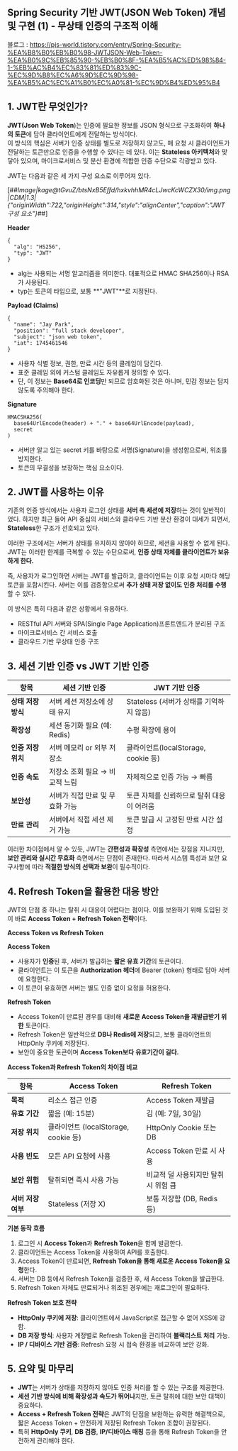## Spring Security 기반 JWT(JSON Web Token) 개념 및 구현 (1) - 무상태 인증의 구조적 이해

블로그 : https://pjs-world.tistory.com/entry/Spring-Security-%EA%B8%B0%EB%B0%98-JWTJSON-Web-Token-%EA%B0%9C%EB%85%90-%EB%B0%8F-%EA%B5%AC%ED%98%84-1-%EB%AC%B4%EC%83%81%ED%83%9C-%EC%9D%B8%EC%A6%9D%EC%9D%98-%EA%B5%AC%EC%A1%B0%EC%A0%81-%EC%9D%B4%ED%95%B4

## 1\. JWT란 무엇인가?

**JWT(Json Web Token**)는 인증에 필요한 정보를 JSON 형식으로 구조화하여 **하나의 토큰**에 담아 클라이언트에게 전달하는 방식이다.  
이 방식의 핵심은 서버가 인증 상태를 별도로 저장하지 않고도, 매 요청 시 클라이언트가 전달하는 토큰만으로 인증을 수행할 수 있다는 데 있다. 이는 **Stateless 아키텍처**와 맞닿아 있으며, 마이크로서비스 및 분산 환경에 적합한 인증 수단으로 각광받고 있다.

JWT는 다음과 같은 세 가지 구성 요소로 이루어져 있다.

[##_Image|kage@tGvuZ/btsNxB5Effd/hxkvhhMR4cLJwcKcWCZX30/img.png|CDM|1.3|{"originWidth":722,"originHeight":314,"style":"alignCenter","caption":"JWT 구성 요소"}_##]

**Header**

```
{
  "alg": "HS256",
  "typ": "JWT"
}
```

-   alg는 사용되는 서명 알고리즘을 의미한다. 대표적으로 HMAC SHA256이나 RSA가 사용된다.
-   typ는 토큰의 타입으로, 보통 **"JWT"**로 지정된다.

**Payload (Claims)**

```
{
  "name": "Jay Park",
  "position": "full stack developer",
  "subject": "json web token",
  "iat": 1745461546
}
```

-   사용자 식별 정보, 권한, 만료 시간 등의 클레임이 담긴다.
-   표준 클레임 외에 커스텀 클레임도 자유롭게 정의할 수 있다.
-   단, 이 정보는 **Base64로 인코딩**만 되므로 암호화된 것은 아니며, 민감 정보는 담지 않도록 주의해야 한다.

**Signature**

```
HMACSHA256(
  base64UrlEncode(header) + "." + base64UrlEncode(payload),
  secret
)
```

-   서버만 알고 있는 secret 키를 바탕으로 서명(Signature)을 생성함으로써, 위조를 방지한다.
-   토큰의 무결성을 보장하는 핵심 요소이다.

## 2\. JWT를 사용하는 이유

기존의 인증 방식에서는 사용자 로그인 상태를 **서버 측 세션에 저장**하는 것이 일반적이었다. 하지만 최근 들어 API 중심의 서비스와 클라우드 기반 분산 환경이 대세가 되면서, **Stateless**한 구조가 선호되고 있다.

이러한 구조에서는 서버가 상태를 유지하지 않아야 하므로, 세션을 사용할 수 없게 된다. JWT는 이러한 한계를 극복할 수 있는 수단으로써, **인증 상태 자체를 클라이언트가 보유하게 한다.**

즉, 사용자가 로그인하면 서버는 JWT를 발급하고, 클라이언트는 이후 요청 시마다 해당 토큰을 포함시킨다. 서버는 이를 검증함으로써 **추가 상태 저장 없이도 인증 처리를 수행**할 수 있다.

이 방식은 특히 다음과 같은 상황에서 유용하다.

-   RESTful API 서버와 SPA(Single Page Application)프론트엔드가 분리된 구조
-   마이크로서비스 간 서비스 호출
-   클라우드 기반 무상태 인증 구조

## 3\. 세션 기반 인증 vs JWT 기반 인증

| 항목 | 세션 기반 인증 | JWT 기반 인증 |
| --- | --- | --- |
| **상태 저장 방식** | 서버 세션 저장소에 상태 유지 | Stateless (서버가 상태를 기억하지 않음) |
| **확장성** | 세션 동기화 필요 (예: Redis) | 수평 확장에 용이 |
| **인증 저장 위치** | 서버 메모리 or 외부 저장소 | 클라이언트(localStorage, cookie 등) |
| **인증 속도** | 저장소 조회 필요 → 비교적 느림 | 자체적으로 인증 가능 → 빠름 |
| **보안성** | 서버가 직접 만료 및 무효화 가능 | 토큰 자체를 신뢰하므로 탈취 대응이 어려움 |
| **만료 관리** | 서버에서 직접 세션 제거 가능 | 토큰 발급 시 고정된 만료 시간 설정 |

이러한 차이점에서 알 수 있듯, JWT는 **간편성과 확장성** 측면에서는 장점을 지니지만, **보안 관리와 실시간 무효화** 측면에서는 단점이 존재한다. 따라서 시스템 특성과 보안 요구사항에 따라 **적절한 방식의 선택과 보완**이 필수적이다.

## 4\. Refresh Token을 활용한 대응 방안

JWT의 단점 중 하나는 탈취 시 대응이 어렵다는 점이다. 이를 보완하기 위해 도입된 것이 바로 **Access Token + Refresh Token 전략**이다.

**Access Token vs Refresh Token**

**Access Token**

-   사용자가 **인증**된 후, 서버가 발급하는 **짧은 유효 기간**의 토큰이다.
-   클라이언트는 이 토큰을 **Authorization 헤더**에 Bearer {token} 형태로 담아 서버에 요청한다.
-   이 토큰이 유효하면 서버는 별도 인증 없이 요청을 허용한다.

**Refresh Token**

-   Access Token이 만료된 경우를 대비해 **새로운 Access Token을 재발급받기 위한** 토큰이다.
-   Refresh Token은 일반적으로 **DB나 Redis에 저장**되고, 보통 클라이언트의 HttpOnly 쿠키에 저장된다.
-   보안이 중요한 토큰이며 **Access Token보다 유효기간이 길다.**

**Access Token과 Refresh Token의 차이점 비교**

| **항목** | **Access Token** | **Refresh Token** |
| --- | --- | --- |
| **목적** | 리소스 접근 인증 | Access Token 재발급 |
| **유효 기간** | 짧음 (예: 15분) | 김 (예: 7일, 30일) |
| **저장 위치** | 클라이언트 (localStorage, cookie 등) | HttpOnly Cookie 또는 DB |
| **사용 빈도** | 모든 API 요청에 사용 | Access Token 만료 시 사용 |
| **보안 위험** | 탈취되면 즉시 사용 가능 | 비교적 덜 사용되지만 탈취 시 위험 큼 |
| **서버 저장 여부** | Stateless (저장 X) | 보통 저장함 (DB, Redis 등) |

**기본 동작 흐름**

1.  로그인 시 **Access Token**과 **Refresh Token**을 함께 발급한다.
2.  클라이언트는 Access Token을 사용하여 API를 호출한다.
3.  Access Token이 만료되면, **Refresh Token을 통해 새로운 Access Token을 요청**한다.
4.  서버는 DB 등에서 Refresh Token을 검증한 후, 새 Access Token을 발급한다.
5.  Refresh Token 자체도 만료되거나 위조된 경우에는 재로그인이 필요하다.

**Refresh Token 보호 전략**

-   **HttpOnly 쿠키에 저장**: 클라이언트에서 JavaScript로 접근할 수 없어 XSS에 강함.
-   **DB 저장 방식**: 사용자 계정별로 Refresh Token을 관리하여 **블랙리스트 처리** 가능.
-   **IP / 디바이스 기반 검증**: Refresh 요청 시 접속 환경을 비교하여 보안 강화.

## 5\. 요약 및 마무리

-   **JWT**는 서버가 상태를 저장하지 않아도 인증 처리를 할 수 있는 구조를 제공한다.
-   **세션 기반 방식에 비해 확장성과 속도가 뛰어나**지만, 토큰 탈취에 대한 보안 대책이 중요하다.
-   **Access + Refresh Token 전략**은 JWT의 단점을 보완하는 유력한 해결책으로, 짧은 Access Token + 안전하게 저장된 Refresh Token 조합이 권장된다.
-   특히 **HttpOnly 쿠키**, **DB 검증**, **IP/디바이스 매칭** 등을 통해 Refresh Token을 안전하게 관리해야 한다.